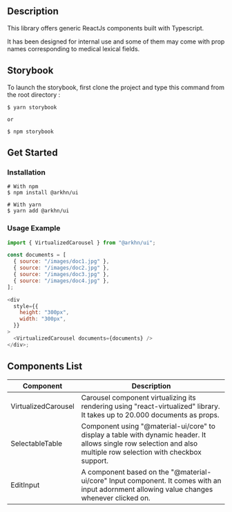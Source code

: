 ## Description

This library offers generic ReactJs components built with Typescript.

It has been designed for internal use and some of them may come with prop names corresponding to medical lexical fields.

## Storybook

To launch the storybook, first clone the project and type this command from the root directory :

```
$ yarn storybook

or

$ npm storybook
```

## Get Started

### Installation

```
# With npm
$ npm install @arkhn/ui

# With yarn
$ yarn add @arkhn/ui
```

### Usage Example

```js
import { VirtualizedCarousel } from "@arkhn/ui";

const documents = [
  { source: "/images/doc1.jpg" },
  { source: "/images/doc2.jpg" },
  { source: "/images/doc3.jpg" },
  { source: "/images/doc4.jpg" },
];

<div
  style={{
    height: "300px",
    width: "300px",
  }}
>
  <VirtualizedCarousel documents={documents} />
</div>;
```

## Components List

| Component           | Description                                                                                                                                                       |
| ------------------- | ----------------------------------------------------------------------------------------------------------------------------------------------------------------- |
| VirtualizedCarousel | Carousel component virtualizing its rendering using "react-virtualized" library. It takes up to 20.000 documents as props.                                        |
| SelectableTable     | Component using "@material-ui/core" to display a table with dynamic header. It allows single row selection and also multiple row selection with checkbox support. |
| EditInput           | A component based on the "@material-ui/core" Input component. It comes with an input adornment allowing value changes whenever clicked on.                        |
